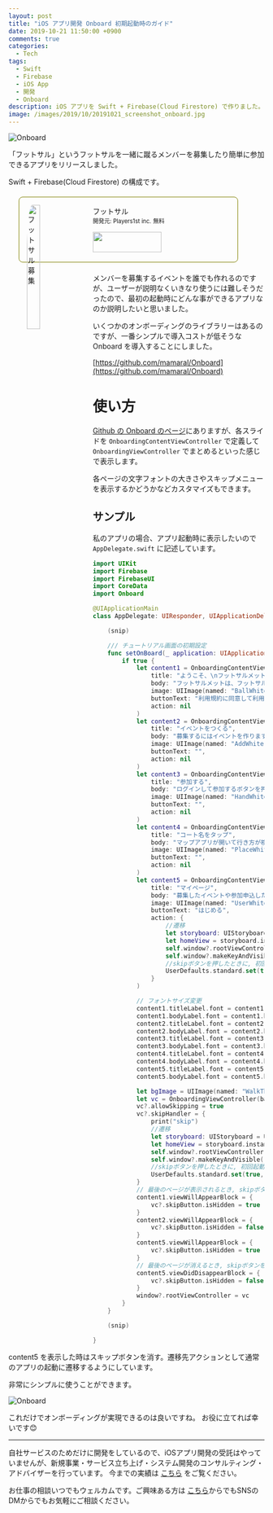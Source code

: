 ```yaml
---
layout: post
title: "iOS アプリ開発 Onboard 初期起動時のガイド"
date: 2019-10-21 11:50:00 +0900
comments: true
categories:
  - Tech
tags:
  - Swift
  - Firebase
  - iOS App
  - 開発
  - Onboard
description: iOS アプリを Swift + Firebase(Cloud Firestore) で作りました。 アプリを最初に立ち上げた時にユーザーに説明をしたいために Onboard を入れました。その導入メモです。
image: /images/2019/10/20191021_screenshot_onboard.jpg
---
```

![Onboard](/images/2019/10/20191021_screenshot_onboard.jpg)

「フットサル」というフットサルを一緒に蹴るメンバーを募集したり簡単に参加できるアプリをリリースしました。

Swift + Firebase(Cloud Firestore) の構成です。

<div id="appreach-box" style="text-align: left; border: solid 0.5px #808000; border-radius: 8px; margin: 20px; padding: 5px; max-width: 420px;">
  <img id="appreach-image" src="https://is4-ssl.mzstatic.com/image/thumb/Purple113/v4/66/ec/a3/66eca3c8-3954-c9c1-586e-d50fdfa99705/source/512x512bb.jpg" alt="フットサル 募集" style="float: left; margin: 10px; width: 25%; max-width: 120px; border-radius: 10%; margin-right: 25px;">
  <div class="appreach-info" style="margin: 12px;">
    <div id="appreach-appname">フットサル</div>
    <div id="appreach-developer" style="font-size: 80%; display: inline-block;">
      開発元:
      <span id="appreach-developerurl">Players1st inc.</span>
    </div>
    <div id="appreach-price" style="font-size: 80%; display: inline-block;">無料</div>
    <div class="appreach-links" style="margin: 14px;">
      <div id="appreach-itunes-link" style="display: inline-block;">
        <a id="appreach-itunes" href="https://apps.apple.com/jp/app/%25E3%2583%2595%25E3%2583%2583%25E3%2583%2588%25E3%2582%25B5%25E3%2583%25AB/id1467175472?uo=4" target="_blank" rel="nofollow">
          <img src="https://nabettu.github.io/appreach/img/itune_ja.svg" style="height: 40px; width: 135px;">
        </a>
      </div>
    </div>
  </div>
</div>

メンバーを募集するイベントを誰でも作れるのですが、ユーザーが説明なくいきなり使うには難しそうだったので、最初の起動時にどんな事ができるアプリなのか説明したいと思いました。

いくつかのオンボーディングのライブラリーはあるのですが、一番シンプルで導入コストが低そうな Onboard を導入することにしました。

[https://github.com/mamaral/Onboard](https://github.com/mamaral/Onboard)

# 使い方

[Github の Onboard のページ](https://github.com/mamaral/Onboard#usage)にありますが、各スライドを `OnboardingContentViewController` で定義して `OnboardingViewController` でまとめるといった感じで表示します。

各ページの文字フォントの大きさやスキップメニューを表示するかどうかなどカスタマイズもできます。

## サンプル

私のアプリの場合、アプリ起動時に表示したいので `AppDelegate.swift` に記述しています。

```swift
import UIKit
import Firebase
import FirebaseUI
import CoreData
import Onboard

@UIApplicationMain
class AppDelegate: UIResponder, UIApplicationDelegate {

    (snip)

    /// チュートリアル画面の初期設定
    func setOnBoard(_ application: UIApplication) {
        if true {
            let content1 = OnboardingContentViewController(
                title: "ようこそ、\nフットサルメットへ",
                body: "フットサルメットは、フットサルで一緒に蹴りたいメンバーを募集したり、参加できたりする、\nフットサルメンバー募集アプリです。\n\nシンプルなデザインで簡単に使えます。",
                image: UIImage(named: "BallWhite"),
                buttonText: "利用規約に同意して利用開始",
                action: nil
            )
            let content2 = OnboardingContentViewController(
                title: "イベントをつくる",
                body: "募集するにはイベントを作ります。\n\n日時やコート名を入力して登録すれば、すぐに募集開始です。",
                image: UIImage(named: "AddWhite"),
                buttonText: "",
                action: nil
            )
            let content3 = OnboardingContentViewController(
                title: "参加する",
                body: "ログインして参加するボタンを押すだけ。\n\nGoogle、Facebookアカウントで簡単にログインできます。",
                image: UIImage(named: "HandWhite"),
                buttonText: "",
                action: nil
            )
            let content4 = OnboardingContentViewController(
                title: "コート名をタップ",
                body: "マップアプリが開いて行き方が検索できます。",
                image: UIImage(named: "PlaceWhite"),
                buttonText: "",
                action: nil
            )
            let content5 = OnboardingContentViewController(
                title: "マイページ",
                body: "募集したイベントや参加申込したイベントを確認できます。",
                image: UIImage(named: "UserWhite"),
                buttonText: "はじめる",
                action: {
                    //遷移
                    let storyboard: UIStoryboard = UIStoryboard(name: "Main", bundle: nil)
                    let homeView = storyboard.instantiateViewController(withIdentifier: "TabBarViewController")as! TabBarViewController
                    self.window?.rootViewController = homeView
                    self.window?.makeKeyAndVisible()
                    //skipボタンを押したときに, 初回起動ではなくす
                    UserDefaults.standard.set(true, forKey: "firstLaunch")
                }
            )

            // フォントサイズ変更
            content1.titleLabel.font = content1.titleLabel.font.withSize(30)
            content1.bodyLabel.font = content1.bodyLabel.font.withSize(17)
            content2.titleLabel.font = content2.titleLabel.font.withSize(30)
            content2.bodyLabel.font = content2.bodyLabel.font.withSize(17)
            content3.titleLabel.font = content3.titleLabel.font.withSize(30)
            content3.bodyLabel.font = content3.bodyLabel.font.withSize(17)
            content4.titleLabel.font = content4.titleLabel.font.withSize(30)
            content4.bodyLabel.font = content4.bodyLabel.font.withSize(17)
            content5.titleLabel.font = content5.titleLabel.font.withSize(30)
            content5.bodyLabel.font = content5.bodyLabel.font.withSize(17)

            let bgImage = UIImage(named: "WalkThroughBackground")
            let vc = OnboardingViewController(backgroundImage: bgImage, contents: [content1, content2, content3, content4, content5])
            vc?.allowSkipping = true
            vc?.skipHandler = {
                print("skip")
                //遷移
                let storyboard: UIStoryboard = UIStoryboard(name: "Main", bundle: nil)
                let homeView = storyboard.instantiateViewController(withIdentifier: "TabBarViewController")as! TabBarViewController
                self.window?.rootViewController = homeView
                self.window?.makeKeyAndVisible()
                //skipボタンを押したときに, 初回起動ではなくす
                UserDefaults.standard.set(true, forKey: "firstLaunch")
            }
            // 最後のページが表示されるとき, skipボタンを消す
            content1.viewWillAppearBlock = {
                vc?.skipButton.isHidden = true
            }
            content2.viewWillAppearBlock = {
                vc?.skipButton.isHidden = false
            }
            content5.viewWillAppearBlock = {
                vc?.skipButton.isHidden = true
            }
            // 最後のページが消えるとき, skipボタンを表示(前ページに戻った場合のため)
            content5.viewDidDisappearBlock = {
                vc?.skipButton.isHidden = false
            }
            window?.rootViewController = vc
        }
    }

    (snip)

}
```

content5 を表示した時はスキップボタンを消す。遷移先アクションとして通常のアプリの起動に遷移するようにしています。

非常にシンプルに使うことができます。

![Onboard](/images/2019/10/20191021_screenshot_onboard.jpg)

これだけでオンボーディングが実現できるのは良いですね。
お役に立てれば幸いです😊

---

自社サービスのためだけに開発をしているので、iOSアプリ開発の受託はやっていませんが、新規事業・サービス立ち上げ・システム開発のコンサルティング・アドバイザーを行っています。
今までの実績は [こちら](/professional-career/) をご覧ください。

お仕事の相談いつでもウェルカムです。ご興味ある方は [こちら](/contact)からでもSNSのDMからでもお気軽にご相談ください。
